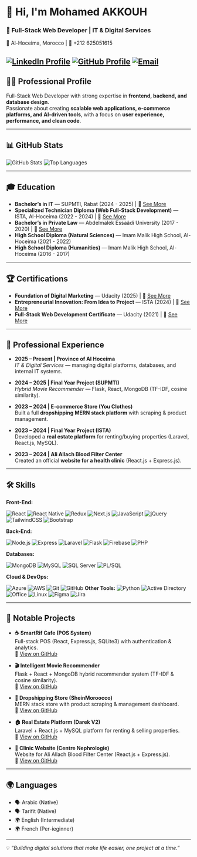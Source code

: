 # 👋 Hi, I'm Mohamed AKKOUH  

### 🚀 Full-Stack Web Developer | IT & Digital Services  

📍 Al-Hoceima, Morocco | 📱 +212 625051615  

[![LinkedIn Profile](https://img.shields.io/badge/LinkedIn-mohamed--akkouh-181717?style=flat&logo=linkedin&logoColor=white)](https://www.linkedin.com/in/mohamed-akkouh/)          [![GitHub Profile](https://img.shields.io/badge/GitHub-mohamed--ako-181717?style=flat&logo=github&logoColor=white)](https://github.com/mohamed-ako)           [![Email](https://img.shields.io/badge/Email-mohamedakkouh07@gmail.com-red?style=flat&logo=gmail&logoColor=white)](mailto:mohamedakkouh07@gmail.com)
---

## 🧑‍💻 Professional Profile  
Full-Stack Web Developer with strong expertise in **frontend, backend, and database design**.  
Passionate about creating **scalable web applications, e-commerce platforms, and AI-driven tools**, with a focus on **user experience, performance, and clean code**.  

---
## 📊 GitHub Stats  

![GitHub Stats](https://github-readme-stats.vercel.app/api?username=mohamed-ako&show_icons=true&theme=radical)   ![Top Languages](https://github-readme-stats.vercel.app/api/top-langs/?username=mohamed-ako&layout=compact&theme=radical)  

---

## 🎓 Education  

- **Bachelor’s in IT** — SUPMTI, Rabat (2024 - 2025)      | 🔗 [See More](https://heyzine.com/flip-book/5004e42a19.html)
- **Specialized Technician Diploma (Web Full-Stack Development)** — ISTA, Al-Hoceima (2022 - 2024)      | 🔗 [See More](https://heyzine.com/flip-book/df50b79359.html)
- **Bachelor’s in Private Law** — Abdelmalek Essaâdi University (2017 - 2020)      | 🔗 [See More]()
- **High School Diploma (Natural Sciences)** — Imam Malik High School, Al-Hoceima (2021 - 2022)  
- **High School Diploma (Humanities)** — Imam Malik High School, Al-Hoceima (2016 - 2017)  

---

## 🏆 Certifications  

- **Foundation of Digital Marketing** — Udacity (2025)      | 🔗 [See More](https://www.udacity.com/certificate/e/3c39414e-b7bb-11ef-9f72-a781fcea76e5)
- **Entrepreneurial Innovation: From Idea to Project** — ISTA (2024)      | 🔗 [See More]()
- **Full-Stack Web Development Certificate** — Udacity (2021)      | 🔗 [See More](https://www.udacity.com/certificate/e/54c21d08-84f2-11eb-8f52-7fa5cc20e902)

---

## 💼 Professional Experience  

- **2025 – Present | Province of Al Hoceima**  
  *IT & Digital Services* — managing digital platforms, databases, and internal IT systems.  

- **2024 – 2025 | Final Year Project (SUPMTI)**  
  *Hybrid Movie Recommender* — Flask, React, MongoDB (TF-IDF, cosine similarity).  

- **2023 – 2024 | E-commerce Store (You Clothes)**  
  Built a full **dropshipping MERN stack platform** with scraping & product management.  

- **2023 – 2024 | Final Year Project (ISTA)**  
  Developed a **real estate platform** for renting/buying properties (Laravel, React.js, MySQL).  

- **2023 – 2024 | Ali Allach Blood Filter Center**  
  Created an official **website for a health clinic** (React.js + Express.js).  

---

## 🛠️ Skills  

**Front-End:** 

![React](https://img.shields.io/badge/-React-20232A?logo=react&logoColor=61DAFB&style=flat) ![React Native](https://img.shields.io/badge/-React_Native-61DAFB?logo=react&logoColor=black&style=flat) ![Redux](https://img.shields.io/badge/-Redux-764ABC?logo=redux&logoColor=white&style=flat) ![Next.js](https://img.shields.io/badge/-Next.js-000000?logo=next.js&logoColor=white&style=flat) ![JavaScript](https://img.shields.io/badge/-JavaScript-F7DF1E?logo=javascript&logoColor=black&style=flat) ![jQuery](https://img.shields.io/badge/-jQuery-0769AD?logo=jquery&logoColor=white&style=flat) ![TailwindCSS](https://img.shields.io/badge/-Tailwind-38B2AC?logo=tailwind-css&logoColor=white&style=flat) ![Bootstrap](https://img.shields.io/badge/-Bootstrap-563D7C?logo=bootstrap&logoColor=white&style=flat) 

**Back-End:** 

![Node.js](https://img.shields.io/badge/-Node.js-43853D?logo=node.js&logoColor=white&style=flat) ![Express](https://img.shields.io/badge/-Express-000000?logo=express&logoColor=white&style=flat) ![Laravel](https://img.shields.io/badge/-Laravel-E74430?logo=laravel&logoColor=white&style=flat) ![Flask](https://img.shields.io/badge/-Flask-000000?logo=flask&logoColor=white&style=flat) ![Firebase](https://img.shields.io/badge/-Firebase-FFCA28?logo=firebase&logoColor=black&style=flat) ![PHP](https://img.shields.io/badge/-PHP-777BB4?logo=php&logoColor=white&style=flat) 

**Databases:**

![MongoDB](https://img.shields.io/badge/-MongoDB-4DB33D?logo=mongodb&logoColor=white&style=flat) ![MySQL](https://img.shields.io/badge/-MySQL-00758F?logo=mysql&logoColor=white&style=flat) ![SQL Server](https://img.shields.io/badge/-Microsoft_SQL_Server-CC2927?logo=microsoft-sql-server&logoColor=white&style=flat) ![PL/SQL](https://img.shields.io/badge/-PL%2FSQL-FF0000?logo=oracle&logoColor=white&style=flat) 

**Cloud & DevOps:** 

![Azure](https://img.shields.io/badge/-Azure-0078D4?logo=azure&logoColor=white&style=flat) ![AWS](https://img.shields.io/badge/-AWS-232F3E?logo=amazon-aws&logoColor=white&style=flat) ![Git](https://img.shields.io/badge/-Git-F05032?logo=git&logoColor=white&style=flat) ![GitHub](https://img.shields.io/badge/-GitHub-181717?logo=github&logoColor=white&style=flat) **Other Tools:** ![Python](https://img.shields.io/badge/-Python-3776AB?logo=python&logoColor=white&style=flat) ![Active Directory](https://img.shields.io/badge/-Active_Directory-0078D4?logo=microsoft&logoColor=white&style=flat) ![Office](https://img.shields.io/badge/-Microsoft_Office-D83B01?logo=microsoft-office&logoColor=white&style=flat) ![Linux](https://img.shields.io/badge/-Linux-FCC624?logo=linux&logoColor=black&style=flat) ![Figma](https://img.shields.io/badge/-Figma-F24E1E?logo=figma&logoColor=white&style=flat) ![Jira](https://img.shields.io/badge/-Jira-0052CC?logo=jira&logoColor=white&style=flat)

---

## 💼 Notable Projects  

- **☕ SmartRif Cafe (POS System)**  
  Full-stack POS (React, Express.js, SQLite3) with authentication & analytics.  
  🔗 [View on GitHub](https://github.com/mohamed-ako/SmartRif-Cafe)  

- **🎬 Intelligent Movie Recommender**  
  Flask + React + MongoDB hybrid recommender system (TF-IDF & cosine similarity).  
  🔗 [View on GitHub](https://github.com/mohamed-ako/Intelligent-Movie-Recommendation-Website)  

- **🛒 Dropshipping Store (SheinMoroocco)**  
  MERN stack store with product scraping & management dashboard.  
  🔗 [View on GitHub](https://github.com/mohamed-ako/SheinMoroocco)  

- **🏠 Real Estate Platform (Darek V2)**  
  Laravel + React.js + MySQL platform for renting & selling properties.  
  🔗 [View on GitHub](https://github.com/mohamed-ako/darek_v2)  

- **🏥 Clinic Website (Centre Nephrologie)**  
  Website for Ali Allach Blood Filter Center (React.js + Express.js).  
  🔗 [View on GitHub](https://github.com/mohamed-ako/centre_nephrologie)  

---


## 🌍 Languages  

- 🗣️ Arabic (Native)  
- 🗣️ Tarifit (Native)  
- 🌍 English (Intermediate)  
- 🌍 French (Per-ieginner)  

---

💡 *“Building digital solutions that make life easier, one project at a time.”*  
